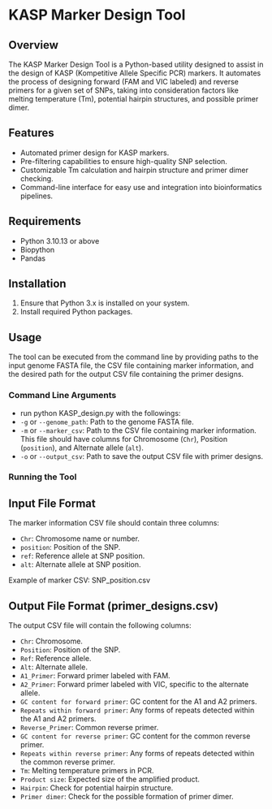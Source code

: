 
# KASP Marker Design Tool

## Overview
The KASP Marker Design Tool is a Python-based utility designed to assist in the design of KASP (Kompetitive Allele Specific PCR) markers. It automates the process of designing forward (FAM and VIC labeled) and reverse primers for a given set of SNPs, taking into consideration factors like melting temperature (Tm), potential hairpin structures, and possible primer dimer.

## Features
- Automated primer design for KASP markers.
- Pre-filtering capabilities to ensure high-quality SNP selection.
- Customizable Tm calculation and hairpin structure and primer dimer checking.
- Command-line interface for easy use and integration into bioinformatics pipelines.

## Requirements
- Python 3.10.13 or above
- Biopython
- Pandas

## Installation
1. Ensure that Python 3.x is installed on your system.
2. Install required Python packages.

## Usage
The tool can be executed from the command line by providing paths to the input genome FASTA file, the CSV file containing marker information, and the desired path for the output CSV file containing the primer designs.

### Command Line Arguments
- run python KASP_design.py with the followings:
- `-g` or `--genome_path`: Path to the genome FASTA file.
- `-m` or `--marker_csv`: Path to the CSV file containing marker information. This file should have columns for Chromosome (`Chr`), Position (`position`), and Alternate allele (`alt`).
- `-o` or `--output_csv`: Path to save the output CSV file with primer designs.

### Running the Tool
## Input File Format
The marker information CSV file should contain three columns:
- `Chr`: Chromosome name or number.
- `position`: Position of the SNP.
- `ref`: Reference allele at SNP position.
- `alt`: Alternate allele at SNP position.

Example of marker CSV: SNP_position.csv

## Output File Format (primer_designs.csv)
The output CSV file will contain the following columns:
- `Chr`: Chromosome.
- `Position`: Position of the SNP.
- `Ref`: Reference allele.
- `Alt`: Alternate allele.
- `A1_Primer`: Forward primer labeled with FAM.
- `A2_Primer`: Forward primer labeled with VIC, specific to the alternate allele.
- `GC content for forward primer`: GC content for the A1 and A2 primers.
- `Repeats within forward primer`: Any forms of repeats detected within the A1 and A2 primers.
- `Reverse_Primer`: Common reverse primer.
- `GC content for reverse primer`: GC content for the common reverse primer.
- `Repeats within reverse primer`: Any forms of repeats detected within the common reverse primer.
- `Tm`: Melting temperature primers in PCR.
- `Product size`: Expected size of the amplified product.
- `Hairpin`: Check for potential hairpin structure.
- `Primer dimer`: Check for the possible formation of primer dimer.
